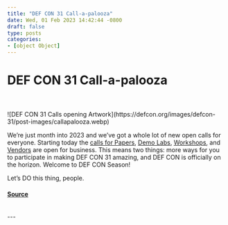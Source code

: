 ```yaml
---
title: "DEF CON 31 Call-a-palooza"
date: Wed, 01 Feb 2023 14:42:44 -0800
draft: false
type: posts
categories: 
- [object Object]
---
```

# DEF CON 31 Call-a-palooza

<br/>

<br/>
![DEF CON 31 Calls opening Artwork](https://defcon.org/images/defcon-31/post-images/callapalooza.webp)  

We’re just month into 2023 and we’ve got a whole lot of new open calls for everyone. Starting today the [calls for Papers](https://defcon.org/html/defcon-31/dc-31-cfp.html), [Demo Labs](https://defcon.org/html/defcon-31/dc-31-cfdl.html), [Workshops](https://defcon.org/html/defcon-31/dc-31-cfw.html), and [Vendors](https://defcon.org/html/defcon-31/dc-31-vendor-app.html) are open for business. This means two things: more ways for you to participate in making DEF CON 31 amazing, and DEF CON is officially on the horizon. Welcome to DEF CON Season!  
  
Let’s DO this thing, people.

#### [Source](https://defcon.org/html/defcon-31/dc-31-cfp.html)

<br/>
---
